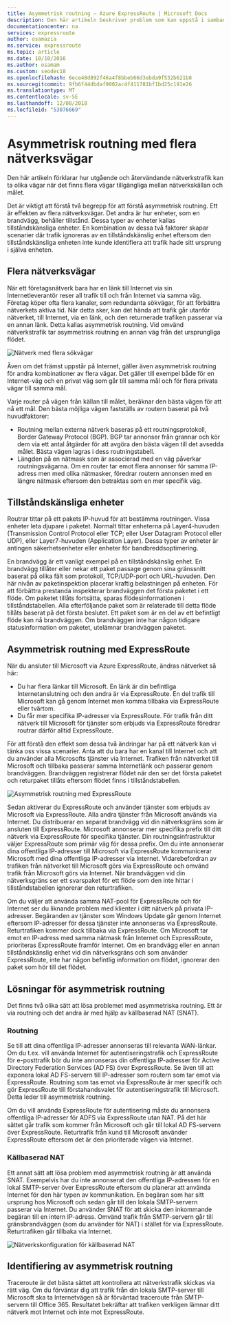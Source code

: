 ```yaml
---
title: Asymmetrisk routning – Azure ExpressRoute | Microsoft Docs
description: Den här artikeln beskriver problem som kan uppstå i samband med asymmetrisk routning i ett nätverk som har flera länkar till ett mål.
documentationcenter: na
services: expressroute
author: osamazia
ms.service: expressroute
ms.topic: article
ms.date: 10/10/2016
ms.author: osamam
ms.custom: seodec18
ms.openlocfilehash: 6ece48d892f46a4f8bbeb66d3ebda9f532b621b8
ms.sourcegitcommit: 9fb6f44dbdaf9002ac4f411781bf1bd25c191e26
ms.translationtype: MT
ms.contentlocale: sv-SE
ms.lasthandoff: 12/08/2018
ms.locfileid: "53076669"
---
```

# <a name="asymmetric-routing-with-multiple-network-paths"></a>Asymmetrisk routning med flera nätverksvägar
Den här artikeln förklarar hur utgående och återvändande nätverkstrafik kan ta olika vägar när det finns flera vägar tillgängliga mellan nätverkskällan och målet.

Det är viktigt att förstå två begrepp för att förstå asymmetrisk routning. Ett är effekten av flera nätverksvägar. Det andra är hur enheter, som en brandvägg, behåller tillstånd. Dessa typer av enheter kallas tillståndskänsliga enheter. En kombination av dessa två faktorer skapar scenarier där trafik ignoreras av en tillståndskänslig enhet eftersom den tillståndskänsliga enheten inte kunde identifiera att trafik hade sitt ursprung i själva enheten.

## <a name="multiple-network-paths"></a>Flera nätverksvägar
När ett företagsnätverk bara har en länk till Internet via sin Internetleverantör reser all trafik till och från Internet via samma väg. Företag köper ofta flera kanaler, som redundanta sökvägar, för att förbättra nätverkets aktiva tid. När detta sker, kan det hända att trafik går utanför nätverket, till Internet, via en länk, och den returnerade trafiken passerar via en annan länk. Detta kallas asymmetrisk routning. Vid omvänd nätverkstrafik tar asymmetrisk routning en annan väg från det ursprungliga flödet.

![Nätverk med flera sökvägar](./media/expressroute-asymmetric-routing/AsymmetricRouting3.png)

Även om det främst uppstår på Internet, gäller även asymmetrisk routning för andra kombinationer av flera vägar. Det gäller till exempel både för en Internet-väg och en privat väg som går till samma mål och för flera privata vägar till samma mål.

Varje router på vägen från källan till målet, beräknar den bästa vägen för att nå ett mål. Den bästa möjliga vägen fastställs av routern baserat på två huvudfaktorer:

* Routning mellan externa nätverk baseras på ett routningsprotokoll, Border Gateway Protocol (BGP). BGP tar annonser från grannar och kör dem via ett antal åtgärder för att avgöra den bästa vägen till det avsedda målet. Bästa vägen lagras i dess routningstabell.
* Längden på en nätmask som är associerad med en väg påverkar routningsvägarna. Om en router tar emot flera annonser för samma IP-adress men med olika nätmasker, föredrar routern annonsen med en längre nätmask eftersom den betraktas som en mer specifik väg.

## <a name="stateful-devices"></a>Tillståndskänsliga enheter
Routrar tittar på ett pakets IP-huvud för att bestämma routningen. Vissa enheter leta djupare i paketet. Normalt tittar enheterna på Layer4-huvuden (Transmission Control Protocol eller TCP; eller User Datagram Protocol eller UDP), eller Layer7-huvuden (Application Layer). Dessa typer av enheter är antingen säkerhetsenheter eller enheter för bandbreddsoptimering. 

En brandvägg är ett vanligt exempel på en tillståndskänslig enhet. En brandvägg tillåter eller nekar ett paket passage genom sina gränssnitt baserat på olika fält som protokoll, TCP/UDP-port och URL-huvuden. Den här nivån av paketinspektion placerar kraftig belastningen på enheten. För att förbättra prestanda inspekterar brandväggen det första paketet i ett flöde. Om paketet tillåts fortsätta, sparas flödesinformationen i tillståndstabellen. Alla efterföljande paket som är relaterade till detta flöde tillåts baserat på det första beslutet. Ett paket som är en del av ett befintligt flöde kan nå brandväggen. Om brandväggen inte har någon tidigare statusinformation om paketet, utelämnar brandväggen paketet.

## <a name="asymmetric-routing-with-expressroute"></a>Asymmetrisk routning med ExpressRoute
När du ansluter till Microsoft via Azure ExpressRoute, ändras nätverket så här:

* Du har flera länkar till Microsoft. En länk är din befintliga Internetanslutning och den andra är via ExpressRoute. En del trafik till Microsoft kan gå genom Internet men komma tillbaka via ExpressRoute eller tvärtom.
* Du får mer specifika IP-adresser via ExpressRoute. För trafik från ditt nätverk till Microsoft för tjänster som erbjuds via ExpressRoute föredrar routrar därför alltid ExpressRoute.

För att förstå den effekt som dessa två ändringar har på ett nätverk kan vi tänka oss vissa scenarier. Anta att du bara har en kanal till Internet och att du använder alla Microsofts tjänster via Internet. Trafiken från nätverket till Microsoft och tillbaka passerar samma Internetlänk och passerar genom brandväggen. Brandväggen registrerar flödet när den ser det första paketet och returpaket tillåts eftersom flödet finns i tillståndstabellen.

![Asymmetrisk routning med ExpressRoute](./media/expressroute-asymmetric-routing/AsymmetricRouting1.png)

Sedan aktiverar du ExpressRoute och använder tjänster som erbjuds av Microsoft via ExpressRoute. Alla andra tjänster från Microsoft används via Internet. Du distribuerar en separat brandvägg vid din nätverksgräns som är ansluten till ExpressRoute. Microsoft annonserar mer specifika prefix till ditt nätverk via ExpressRoute för specifika tjänster. Din routningsinfrastruktur väljer ExpressRoute som primär väg för dessa prefix. Om du inte annonserar dina offentliga IP-adresser till Microsoft via ExpressRoute kommunicerar Microsoft med dina offentliga IP-adresser via Internet. Vidarebefordran av trafiken från nätverket till Microsoft görs via ExpressRoute och omvänd trafik från Microsoft görs via Internet. När brandväggen vid din nätverksgräns ser ett svarspaket för ett flöde som den inte hittar i tillståndstabellen ignorerar den returtrafiken.

Om du väljer att använda samma NAT-pool för ExpressRoute och för Internet ser du liknande problem med klienter i ditt nätverk på privata IP-adresser. Begäranden av tjänster som Windows Update går genom Internet eftersom IP-adresser för dessa tjänster inte annonseras via ExpressRoute. Returtrafiken kommer dock tillbaka via ExpressRoute. Om Microsoft tar emot en IP-adress med samma nätmask från Internet och ExpressRoute, prioriteras ExpressRoute framför Internet. Om en brandvägg eller en annan tillståndskänslig enhet vid din nätverksgräns och som använder ExpressRoute, inte har någon befintlig information om flödet, ignorerar den paket som hör till det flödet.

## <a name="asymmetric-routing-solutions"></a>Lösningar för asymmetrisk routning
Det finns två olika sätt att lösa problemet med asymmetriska routning. Ett är via routning och det andra är med hjälp av källbaserad NAT (SNAT).

### <a name="routing"></a>Routning
Se till att dina offentliga IP-adresser annonseras till relevanta WAN-länkar. Om du t.ex. vill använda Internet för autentiseringstrafik och ExpressRoute för e-posttrafik bör du inte annonseras din offentliga IP-adresser för Active Directory Federation Services (AD FS) över ExpressRoute. Se även till att exponera lokal AD FS-servern till IP-adresser som routern som tar emot via ExpressRoute. Routning som tas emot via ExpressRoute är mer specifik och gör ExpressRoute till förstahandsvalet för autentiseringstrafik till Microsoft. Detta leder till asymmetrisk routning.

Om du vill använda ExpressRoute för autentisering måste du annonsera offentliga IP-adresser för ADFS via ExpressRoute utan NAT. På det här sättet går trafik som kommer från Microsoft och går till lokal AD FS-servern över ExpressRoute. Returtrafik från kund till Microsoft använder ExpressRoute eftersom det är den prioriterade vägen via Internet.

### <a name="source-based-nat"></a>Källbaserad NAT
Ett annat sätt att lösa problem med asymmetrisk routning är att använda SNAT. Exempelvis har du inte annonserat den offentliga IP-adressen för en lokal SMTP-server över ExpressRoute eftersom du planerar att använda Internet för den här typen av kommunikation. En begäran som har sitt ursprung hos Microsoft och sedan går till den lokala SMTP-servern passerar via Internet. Du använder SNAT för att skicka den inkommande begäran till en intern IP-adress. Omvänd trafik från SMTP-servern går till gränsbrandväggen (som du använder för NAT) i stället för via ExpressRoute. Returtrafiken går tillbaka via Internet.

![Nätverkskonfiguration för källbaserad NAT](./media/expressroute-asymmetric-routing/AsymmetricRouting2.png)

## <a name="asymmetric-routing-detection"></a>Identifiering av asymmetrisk routning
Traceroute är det bästa sättet att kontrollera att nätverkstrafik skickas via rätt väg. Om du förväntar dig att trafik från din lokala SMTP-server till Microsoft ska ta Internetvägen så är förväntad traceroute från SMTP-servern till Office 365. Resultatet bekräftar att trafiken verkligen lämnar ditt nätverk mot Internet och inte mot ExpressRoute.

